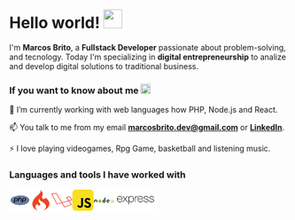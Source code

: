 # Hello world! <img src="https://github.com/TheDudeThatCode/TheDudeThatCode/blob/master/Assets/Hi.gif" width="34px" height="34px">

I'm **Marcos Brito**, a **Fullstack Developer** passionate about problem-solving, and tecnology. Today I'm specializing in **digital entrepreneurship** to analize and develop digital solutions to traditional business. 

### If you want to know about me <img src="https://github.com/TheDudeThatCode/TheDudeThatCode/blob/master/Assets/hmm.gif" width="18px" height="18px">

🧰 I’m currently working with web languages how PHP, Node.js and React.

📫 You talk to me from my email  **marcosbrito.dev@gmail.com** or **[LinkedIn](https://www.linkedin.com/in/marcos-brito-webdev/)**.

⚡ I love playing videogames, Rpg Game, basketball and listening music.

### Languages ​​and tools I have worked with
<a href="https://www.php.net/" target="_blank"> <img align="left" alt="PHP" height ="38px" src="assets/icons/php.svg"></a>
<a href="https://codeigniter.com/" target="_blank"> <img align="left" alt="CodeIgniter" height ="38px" src="assets/icons/codeigniter.svg"></a>
<a href="https://laravel.com/" target="_blank"> <img align="left" alt="Laravel" height ="38px" src="assets/icons/laravel.svg"></a>
<a href="https://js.org/" target="_blank"> <img align="left" alt="Javascript" height ="38px" src="assets/icons/javascript.svg"></a>
<a href="https://nodejs.org" target="_blank"> <img align="left" alt="Node Js" height ="38px" src="assets/icons/nodejs.svg"></a>
<a href="https://expressjs.com/" target="_blank"> <img align="left" alt="Express Js" height ="38px" src="assets/icons/expressjs.svg"></a>

<!--
**deBritoMarcos/deBritoMarcos** is a ✨ _special_ ✨ repository because its `README.md` (this file) appears on your GitHub profile.

Here are some ideas to get you started:

- 🔭 I’m currently working on ...
- 🌱 I’m currently learning ...
- 👯 I’m looking to collaborate on ...
- 🤔 I’m looking for help with ...
- 💬 Ask me about ...
- 📫 How to reach me: ...
- 😄 Pronouns: ...
- ⚡ Fun fact: ...
-->
